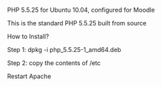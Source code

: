 PHP 5.5.25 for Ubuntu 10.04, configured for Moodle

This is the standard PHP 5.5.25 built from source

How to Install?

Step 1: dpkg -i php_5.5.25-1_amd64.deb

Step 2: copy the contents of /etc

Restart Apache


